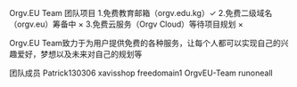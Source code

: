 Orgv.EU Team 团队项目
1.免费教育邮箱（orgv.edu.kg）✓
2.免费二级域名（orgv.eu）筹备中 ×
3.免费云服务（Orgv Cloud）等待项目规划 ×

Orgv.EU Team致力于为用户提供免费的各种服务，让每个人都可以实现自己的兴趣爱好，梦想以及未来对自己的规划等

团队成员
Patrick130306
xavisshop
freedomain1
OrgvEU-Team
runoneall

